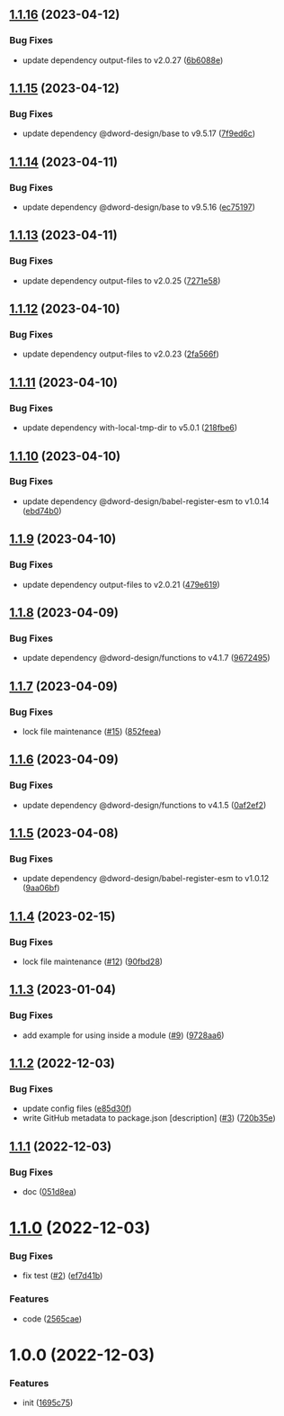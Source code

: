 ## [1.1.16](https://github.com/dword-design/suppress-experimental-warnings/compare/v1.1.15...v1.1.16) (2023-04-12)


### Bug Fixes

* update dependency output-files to v2.0.27 ([6b6088e](https://github.com/dword-design/suppress-experimental-warnings/commit/6b6088ef5e6ef91c03d0743d15b6722d4fc287fe))

## [1.1.15](https://github.com/dword-design/suppress-experimental-warnings/compare/v1.1.14...v1.1.15) (2023-04-12)


### Bug Fixes

* update dependency @dword-design/base to v9.5.17 ([7f9ed6c](https://github.com/dword-design/suppress-experimental-warnings/commit/7f9ed6c4c045d74797342e81e0c439ab7bed7141))

## [1.1.14](https://github.com/dword-design/suppress-experimental-warnings/compare/v1.1.13...v1.1.14) (2023-04-11)


### Bug Fixes

* update dependency @dword-design/base to v9.5.16 ([ec75197](https://github.com/dword-design/suppress-experimental-warnings/commit/ec75197e720d79ed9ca5e44a13d83659b6c51c9b))

## [1.1.13](https://github.com/dword-design/suppress-experimental-warnings/compare/v1.1.12...v1.1.13) (2023-04-11)


### Bug Fixes

* update dependency output-files to v2.0.25 ([7271e58](https://github.com/dword-design/suppress-experimental-warnings/commit/7271e58084fa19dc6e51d9c2c20cbb374ab4bfda))

## [1.1.12](https://github.com/dword-design/suppress-experimental-warnings/compare/v1.1.11...v1.1.12) (2023-04-10)


### Bug Fixes

* update dependency output-files to v2.0.23 ([2fa566f](https://github.com/dword-design/suppress-experimental-warnings/commit/2fa566fc7d19ee166a41176ba695789ceede3eda))

## [1.1.11](https://github.com/dword-design/suppress-experimental-warnings/compare/v1.1.10...v1.1.11) (2023-04-10)


### Bug Fixes

* update dependency with-local-tmp-dir to v5.0.1 ([218fbe6](https://github.com/dword-design/suppress-experimental-warnings/commit/218fbe6403c0f5b8e38d96078b4a4b24a941d336))

## [1.1.10](https://github.com/dword-design/suppress-experimental-warnings/compare/v1.1.9...v1.1.10) (2023-04-10)


### Bug Fixes

* update dependency @dword-design/babel-register-esm to v1.0.14 ([ebd74b0](https://github.com/dword-design/suppress-experimental-warnings/commit/ebd74b03be5878c076688e873c61ba90b01ec05f))

## [1.1.9](https://github.com/dword-design/suppress-experimental-warnings/compare/v1.1.8...v1.1.9) (2023-04-10)


### Bug Fixes

* update dependency output-files to v2.0.21 ([479e619](https://github.com/dword-design/suppress-experimental-warnings/commit/479e619138136af53e6714eea8fed71ba49e70e4))

## [1.1.8](https://github.com/dword-design/suppress-experimental-warnings/compare/v1.1.7...v1.1.8) (2023-04-09)


### Bug Fixes

* update dependency @dword-design/functions to v4.1.7 ([9672495](https://github.com/dword-design/suppress-experimental-warnings/commit/96724954e493c8d924af677095a82a879c236c38))

## [1.1.7](https://github.com/dword-design/suppress-experimental-warnings/compare/v1.1.6...v1.1.7) (2023-04-09)


### Bug Fixes

* lock file maintenance ([#15](https://github.com/dword-design/suppress-experimental-warnings/issues/15)) ([852feea](https://github.com/dword-design/suppress-experimental-warnings/commit/852feea42aee3d29aa8717b316e896e49f7e76af))

## [1.1.6](https://github.com/dword-design/suppress-experimental-warnings/compare/v1.1.5...v1.1.6) (2023-04-09)


### Bug Fixes

* update dependency @dword-design/functions to v4.1.5 ([0af2ef2](https://github.com/dword-design/suppress-experimental-warnings/commit/0af2ef2f7e9705b091a0fa4669d13860ff0c829e))

## [1.1.5](https://github.com/dword-design/suppress-experimental-warnings/compare/v1.1.4...v1.1.5) (2023-04-08)


### Bug Fixes

* update dependency @dword-design/babel-register-esm to v1.0.12 ([9aa06bf](https://github.com/dword-design/suppress-experimental-warnings/commit/9aa06bfd6fe8ee9e56845576fb700c8b7e7219e9))

## [1.1.4](https://github.com/dword-design/suppress-experimental-warnings/compare/v1.1.3...v1.1.4) (2023-02-15)


### Bug Fixes

* lock file maintenance ([#12](https://github.com/dword-design/suppress-experimental-warnings/issues/12)) ([90fbd28](https://github.com/dword-design/suppress-experimental-warnings/commit/90fbd28da8cdbb49b2614ee9484c2a883f5ff84b))

## [1.1.3](https://github.com/dword-design/suppress-experimental-warnings/compare/v1.1.2...v1.1.3) (2023-01-04)


### Bug Fixes

* add example for using inside a module ([#9](https://github.com/dword-design/suppress-experimental-warnings/issues/9)) ([9728aa6](https://github.com/dword-design/suppress-experimental-warnings/commit/9728aa6e2a8b3478f0d6366105e8a66ab16ed50f))

## [1.1.2](https://github.com/dword-design/suppress-experimental-warnings/compare/v1.1.1...v1.1.2) (2022-12-03)


### Bug Fixes

* update config files ([e85d30f](https://github.com/dword-design/suppress-experimental-warnings/commit/e85d30ff8cc76afcb61a57fdff040d8693cfc44a))
* write GitHub metadata to package.json [description] ([#3](https://github.com/dword-design/suppress-experimental-warnings/issues/3)) ([720b35e](https://github.com/dword-design/suppress-experimental-warnings/commit/720b35e7c3a45be88cfb38f4dc995665582474ee))

## [1.1.1](https://github.com/dword-design/suppress-experimental-warnings/compare/v1.1.0...v1.1.1) (2022-12-03)


### Bug Fixes

* doc ([051d8ea](https://github.com/dword-design/suppress-experimental-warnings/commit/051d8eabdde2a1c900037e2e9c7340f2776586f2))

# [1.1.0](https://github.com/dword-design/suppress-experimental-warnings/compare/v1.0.0...v1.1.0) (2022-12-03)


### Bug Fixes

* fix test ([#2](https://github.com/dword-design/suppress-experimental-warnings/issues/2)) ([ef7d41b](https://github.com/dword-design/suppress-experimental-warnings/commit/ef7d41bf929fb783571ac66fcacaf8be46e486b8))


### Features

* code ([2565cae](https://github.com/dword-design/suppress-experimental-warnings/commit/2565cae0b8426b4aee8ff220c72a1f865213560d))

# 1.0.0 (2022-12-03)


### Features

* init ([1695c75](https://github.com/dword-design/suppress-experimental-warnings/commit/1695c758488740b9d87cab618c30e3a87d01976f))
